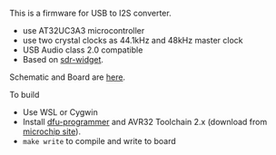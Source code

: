 This is a firmware for USB to I2S converter.

* use AT32UC3A3 microcontroller
* use two crystal clocks as 44.1kHz and 48kHz master clock
* USB Audio class 2.0 compatible
* Based on [sdr-widget](https://github.com/borgestrand/sdr-widget.git).

Schematic and Board are [here](https://github.com/tarori/Circuit.USB-DDC.git).

To build
* Use WSL or Cygwin
* Install [dfu-programmer](https://dfu-programmer.github.io/) and AVR32 Toolchain 2.x (download from [microchip site](https://www.microchip.com/mplab/avr-support/avr-and-sam-downloads-archive)).
* `make write` to compile and write to board
